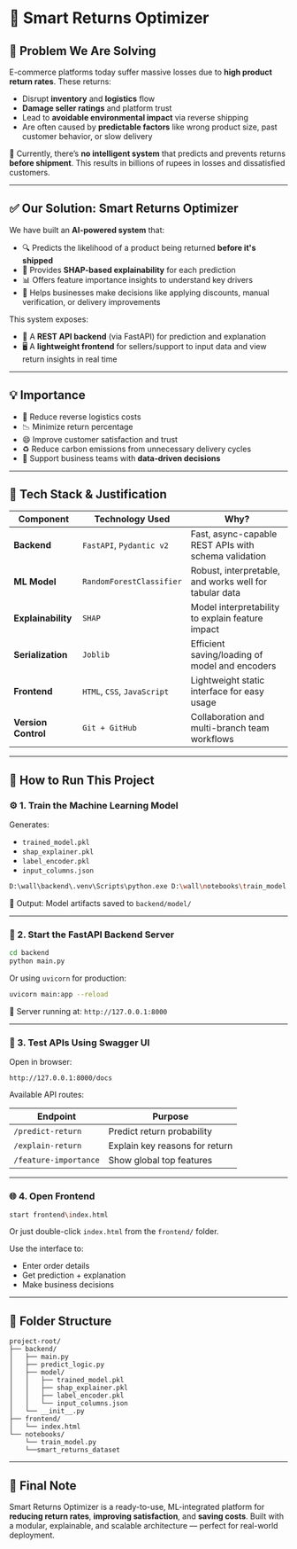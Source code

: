 # 🔁 Smart Returns Optimizer

## 📌 Problem We Are Solving

E-commerce platforms today suffer massive losses due to **high product return rates**. These returns:

* Disrupt **inventory** and **logistics** flow
* **Damage seller ratings** and platform trust
* Lead to **avoidable environmental impact** via reverse shipping
* Are often caused by **predictable factors** like wrong product size, past customer behavior, or slow delivery

🛑 Currently, there’s **no intelligent system** that predicts and prevents returns **before shipment**.
This results in billions of rupees in losses and dissatisfied customers.

---

## ✅ Our Solution: Smart Returns Optimizer

We have built an **AI-powered system** that:

* 🔍 Predicts the likelihood of a product being returned **before it's shipped**
* 🧠 Provides **SHAP-based explainability** for each prediction
* 📊 Offers feature importance insights to understand key drivers
* 🌟 Helps businesses make decisions like applying discounts, manual verification, or delivery improvements

This system exposes:

* 🧪 A **REST API backend** (via FastAPI) for prediction and explanation
* 🖥️ A **lightweight frontend** for sellers/support to input data and view return insights in real time

---

## 💡 Importance

* 🚛 Reduce reverse logistics costs
* 📉 Minimize return percentage
* 😄 Improve customer satisfaction and trust
* ♻️ Reduce carbon emissions from unnecessary delivery cycles
* 💼 Support business teams with **data-driven decisions**

---

## 🧰 Tech Stack & Justification

| Component           | Technology Used             | Why?                                                   |
| ------------------- | --------------------------- | ------------------------------------------------------ |
| **Backend**         | `FastAPI`, `Pydantic v2`    | Fast, async-capable REST APIs with schema validation   |
| **ML Model**        | `RandomForestClassifier`    | Robust, interpretable, and works well for tabular data |
| **Explainability**  | `SHAP`                      | Model interpretability to explain feature impact       |
| **Serialization**   | `Joblib`                    | Efficient saving/loading of model and encoders         |
| **Frontend**        | `HTML`, `CSS`, `JavaScript` | Lightweight static interface for easy usage            |
| **Version Control** | `Git + GitHub`              | Collaboration and multi-branch team workflows          |

---

## 🚀 How to Run This Project

### ⚙️ 1. Train the Machine Learning Model

Generates:

* `trained_model.pkl`
* `shap_explainer.pkl`
* `label_encoder.pkl`
* `input_columns.json`

```bash
D:\wall\backend\.venv\Scripts\python.exe D:\wall\notebooks\train_model.py
```

📅 Output: Model artifacts saved to `backend/model/`

---

### 🧠 2. Start the FastAPI Backend Server

```bash
cd backend
python main.py
```

Or using `uvicorn` for production:

```bash
uvicorn main:app --reload
```

📅 Server running at: `http://127.0.0.1:8000`

---

### 🧪 3. Test APIs Using Swagger UI

Open in browser:

```
http://127.0.0.1:8000/docs
```

Available API routes:

| Endpoint              | Purpose                        |
| --------------------- | ------------------------------ |
| `/predict-return`     | Predict return probability     |
| `/explain-return`     | Explain key reasons for return |
| `/feature-importance` | Show global top features       |

---

### 🌐 4. Open Frontend

```bash
start frontend\index.html
```

Or just double-click `index.html` from the `frontend/` folder.

Use the interface to:

* Enter order details
* Get prediction + explanation
* Make business decisions

---


## 📂 Folder Structure

```
project-root/
├── backend/
│   ├── main.py
│   ├── predict_logic.py
│   ├── model/
│   │   ├── trained_model.pkl
│   │   ├── shap_explainer.pkl
│   │   ├── label_encoder.pkl
│   │   └── input_columns.json
│   └── __init__.py
├── frontend/
│   └── index.html
└── notebooks/
    └── train_model.py
    └──smart_returns_dataset 
```

---

## 📣 Final Note

Smart Returns Optimizer is a ready-to-use, ML-integrated platform for **reducing return rates**, **improving satisfaction**, and **saving costs**.
Built with a modular, explainable, and scalable architecture — perfect for real-world deployment.
